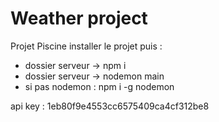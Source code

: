 # Weather project
 Projet Piscine
installer le projet puis : 
 - dossier serveur -> npm i 
 - dossier serveur -> nodemon main
 - si pas nodemon : npm i -g nodemon

api key : 1eb80f9e4553cc6575409ca4cf312be8
